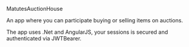    MatutesAuctionHouse

An app where you can participate buying or selling items on auctions.

The app uses .Net and AngularJS, your sessions is secured and authenticated via JWTBearer.
